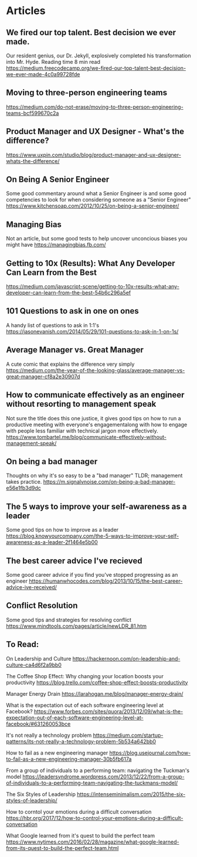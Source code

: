 # Articles


## We fired our top talent. Best decision we ever made.
Our resident genius, our Dr. Jekyll, explosively completed his transformation into Mr. Hyde.
Reading time
8 min read
https://medium.freecodecamp.org/we-fired-our-top-talent-best-decision-we-ever-made-4c0a99728fde


## Moving to three-person engineering teams
https://medium.com/do-not-erase/moving-to-three-person-engineering-teams-bcf599670c2a


## Product Manager and UX Designer - What's the difference?
https://www.uxpin.com/studio/blog/product-manager-and-ux-designer-whats-the-difference/


## On Being A Senior Engineer
Some good commentary around what a Senior Engineer is and some good competencies to look for when considering someone as a "Senior Engineer"
https://www.kitchensoap.com/2012/10/25/on-being-a-senior-engineer/


## Managing Bias
Not an article, but some good tests to help uncover unconcious biases you might have
https://managingbias.fb.com/

## Getting to 10x (Results): What Any Developer Can Learn from the Best
https://medium.com/javascript-scene/getting-to-10x-results-what-any-developer-can-learn-from-the-best-54b6c296a5ef

## 101 Questions to ask in one on ones
A handy list of questions to ask in 1:1's
https://jasonevanish.com/2014/05/29/101-questions-to-ask-in-1-on-1s/

## Average Manager vs. Great Manager
A cute comic that explains the difference very simply
https://medium.com/the-year-of-the-looking-glass/average-manager-vs-great-manager-cf8a2e30907d

## How to communicate effectively as an engineer without resorting to management speak
Not sure the title does this one justice, it gives good tips on how to run a productive meeting with everyone's engagementalong with how to engage with people less familiar with technical jargon more effectively.
https://www.tombartel.me/blog/communicate-effectively-without-management-speak/

## On being a bad manager
Thoughts on why it's so easy to be a "bad manager" TLDR; management takes practice.
https://m.signalvnoise.com/on-being-a-bad-manager-e56e1fb3d9dc

## The 5 ways to improve your self-awareness as a leader
Some good tips on how to improve as a leader
https://blog.knowyourcompany.com/the-5-ways-to-improve-your-self-awareness-as-a-leader-2f1464e5b00

## The best career advice I've recieved
Some good career advice if you find you've stopped progressing as an engineer
https://humanwhocodes.com/blog/2013/10/15/the-best-career-advice-ive-received/

## Conflict Resolution
Some good tips and strategies for resolving conflict
https://www.mindtools.com/pages/article/newLDR_81.htm

## To Read:

On Leadership and Culture
https://hackernoon.com/on-leadership-and-culture-ca4d6f2a9bb0

The Coffee Shop Effect: Why changing your location boosts your productivity
https://blog.trello.com/coffee-shop-effect-boosts-productivity

Manager Energy Drain
https://larahogan.me/blog/manager-energy-drain/

What is the expectation out of each software engineering level at Facebook?
https://www.forbes.com/sites/quora/2013/12/09/what-is-the-expectation-out-of-each-software-engineering-level-at-facebook/#631260053bce

It's not really a technology problem
https://medium.com/startup-patterns/its-not-really-a-technology-problem-5b534a642bb0

How to fail as a new engineering manager
https://blog.usejournal.com/how-to-fail-as-a-new-engineering-manager-30b5fb617a


From a group of individuals to a performing team: navigating the Tuckman's model
https://leadersyndrome.wordpress.com/2013/12/22/from-a-group-of-individuals-to-a-performing-team-navigating-the-tuckmans-model/


The Six Styles of Leadership
https://intenseminimalism.com/2015/the-six-styles-of-leadership/

How to corntol your emotions during a difficult conversation
https://hbr.org/2017/12/how-to-control-your-emotions-during-a-difficult-conversation


What Google learned from it's quest to build the perfect team
https://www.nytimes.com/2016/02/28/magazine/what-google-learned-from-its-quest-to-build-the-perfect-team.html


